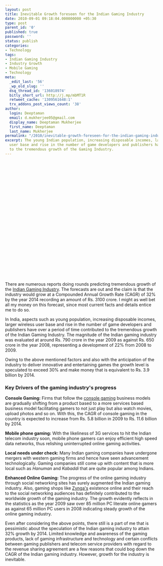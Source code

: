 ```yaml
---
layout: post
title: Inevitable Growth foreseen for the Indian Gaming Industry
date: 2010-09-01 09:18:04.000000000 +05:30
type: post
parent_id: '0'
published: true
password: ''
status: publish
categories:
- Technology
tags:
- Indian Gaming Industry
- Industry Growth
- Mobile Gaming
- Technology
meta:
  _edit_last: '56'
  _wp_old_slug: ''
  dsq_thread_id: '136018974'
  bitly_short_url: http://j.mp/mbMT1R
  retweet_cache: '1309561648:1'
  trx_addons_post_views_count: '38'
author:
  login: Deeptaman
  email: d.mukherjee05@gmail.com
  display_name: Deeptaman Mukherjee
  first_name: Deeptaman
  last_name: Mukherjee
permalink: "/2010/inevitable-growth-foreseen-for-the-indian-gaming-industry/"
excerpt: The young Indian population, increasing disposable incomes, larger wireless
  user base and rise in the number of game developers and publishers have contributed
  to the tremendous growth of the Gaming Industry.
---
```

<p><object width="640" height="385"><param name="movie" value="http://www.youtube.com/v/7iDzvJygtC4?fs=1&amp;hl=en_US&amp;hd=1" /><param name="allowFullScreen" value="true" /><param name="allowscriptaccess" value="always" /><embed src="http://www.youtube.com/v/7iDzvJygtC4?fs=1&amp;hl=en_US&amp;hd=1" type="application/x-shockwave-flash" allowscriptaccess="always" allowfullscreen="true" width="640" height="385"></embed></object></p>
<p><!--more--></p>
<p>There are numerous reports doing rounds predicting tremendous growth of the <a href="http://www.indiangaming.com/industry/">Indian Gaming Industry</a>. The forecasts are out and the claim is that the industry would grow at a Compounded Annual Growth Rate (CAGR) of 32% by the year 2014 recording an amount of Rs. 3100 crore. I might as well bet all my money on this forecast, since most current facts and details entice me to do so.</p>
<p>In India, aspects such as young population, increasing disposable incomes, larger wireless user base and rise in the number of game developers and publishers have over a period of time contributed to the tremendous growth of the Indian Gaming Industry.  The magnitude of the Indian gaming industry was evaluated at around Rs. 790 crore in the year 2009 as against Rs. 650 crore in the year 2008, representing a development of 22% from 2008 to 2009. </p>
<p>Owing to the above mentioned factors and also with the anticipation of the industry to deliver innovative and entertaining games the growth level is speculated to exceed 30% and make money that is equivalent to Rs. 3.9 billion by 2014.</p>
<h3>Key Drivers of the gaming industry's progress</h3>
<p><strong>Console Gaming:</strong> Firms that follow the <a href="http://en.wikipedia.org/wiki/Console_game">console gaming</a> business models are gradually shifting from a product based to a more services based business model facilitating gamers to not just play but also watch movies, upload photos and so on. With this, the CAGR of console gaming in the country is expected to increase from Rs. 5.8 billion in 2009 to Rs. 11.6 billion by 2014.</p>
<p><strong>Mobile phone gaming:</strong> With the likeliness of 3G services to hit the Indian telecom industry soon, mobile phone gamers can enjoy efficient high speed data networks, thus relishing uninterrupted online gaming activities.</p>
<p><strong>Local needs under check:</strong> Many Indian gaming companies have undergone mergers with western gaming firms and hence have seen advancement technologically. Gaming companies still come up with content that is more local such as <em>Hanuman</em> and <em>Kabaddi</em> that are quite popular among Indians. </p>
<p><strong>Enhanced Online Gaming:</strong> The progress of the online gaming industry through social networking sites has surely augmented the Indian gaming industry. Also, gaming shops like <a href="http://www.zynga.com/">Zynga's</a> existence online and their reach to the social networking audiences has definitely contributed to the worldwide growth of the gaming industry. The growth evidently reflects in the statistics as the year 2009 saw over 85 million PC literate online gamers as against 65 million PC users in 2008 indicating steady growth of the online gaming industry. </p>
<p>Even after considering the above points, there still is a part of me that is pessimistic about the speculation of the Indian gaming industry to attain 32% growth by 2014. Limited knowledge and awareness of the gaming products, lack of gaming infrastructure and technology and certain conflicts between gaming publishers and telecom service providers with regard to the revenue sharing agreement are a few reasons that could bog down the CAGR of the Indian gaming industry. However, growth for the industry is inevitable.</p>
